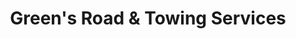 ---
title: "Green's Road & Towing Services"
url: /burgettstown/greens-road-und-towing-services/
shop: Autowerkstatt
---